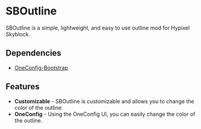 # SBOutline

SBOutline is a simple, lightweight, and easy to use outline mod for Hypixel Skyblock.

## Dependencies

- [OneConfig-Bootstrap](https://github.com/Polyfrost/OneConfig-Bootstrap/releases/latest)

## Features

- **Customizable** - SBOutline is customizable and allows you to change the color of the outline.
- **OneConfig** - Using the OneConfig UI, you can easily change the color of the outline.